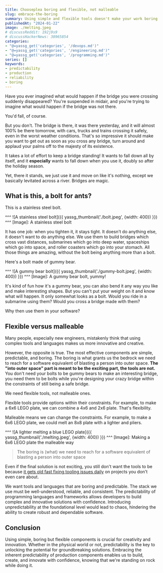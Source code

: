 ```yaml
---
title: Chooseplea boring and flexible, not malleable
slug: embrace-the-boring
summary: Using simple and flexible tools doesn't make your work boring. In fact, it can lead to more exciting results.
publishedAt: "2024-01-22"
image: ./melting.jpeg
# discussReddit: 192j9s9
# discussHackerNews: 38965854
categories:
- "@=yassg_get('categories', '/devops.md')"
- "@=yassg_get('categories', '/engineering.md')"
- "@=yassg_get('categories', '/programming.md')"
series: []
keywords:
- predictability
- production
- reliability
- boring
---
```


Have you ever imagined what would happen if the bridge you were crossing suddenly disappeared?
You're suspended in midair, and you're trying to imagine what would happen if the bridge was not there.

You'd fall, of course.

But you don't. The bridge is there, it was there yesterday, and it will almost 100% be there tomorrow, with cars, trucks and trains crossing it safely, even in the worst weather conditions. 
That's so impressive it should make you want to get out as soon as you cross any bridge, turn around and applaud your palms off to the majesty of its existence.

It takes a lot of effort to keep a bridge standing!
It wants to fall down all by itself, and it **especially** wants to fall down when you use it, doubly so after the holiday season. 

Yet, there it stands, we just use it and move on like it's nothing, except we basically levitated across a river. Bridges are magic.

## What is this, a bolt for ants?

This is a stainless steel bolt.

^^^
![A stainless steel bolt]({{ yassg_thumbnail('./bolt.jpeg', {width: 400}) }})
^^^ [Image]: A stainless steel bolt

It has one job: when you tighten it, it stays tight. It doesn't do anything else, it doesn't want to do anything else.
We use them to build bridges which cross vast distances, submarines which go into deep water, spaceships which go into space, and roller coasters which go into your stomach.
All those things are amazing, without the bolt being anything more than a bolt.

Here's a bolt made of gummy bear.

^^^
![A gummy bear bolt]({{ yassg_thumbnail('./gummy-bolt.jpeg', {width: 400}) }})
^^^ [Image]: A gummy bear bolt, yummy!

It's kind of fun how it's a gummy bear, you can also bend it any way you like and make interesting shapes. But you can't put your weight on it and know what will happen. It only somewhat looks as a bolt.
Would you ride in a submarine using them? Would you cross a bridge made with them?

Why then use them in your software?

## Flexible versus malleable

Many people, especially new engineers, mistakenly think that using complex tools and languages makes us more innovative and creative.

However, the opposite is true. The most effective components are simple, predictable, and boring. The boring is what grants us the bedrock we need to reach for a software equivalent of blasting a person into outer space. **The "into outer space" part is meant to be the exciting part, the tools are not.** You don't need your bolts to be gummy bears to make an interesting bridge, you need them to be bolts while you're designing your crazy bridge within the constraints of still being a safe bridge.

We need flexible tools, not malleable ones.

Flexible tools provide options within their constraints. For example, to make a 6x6 LEGO plate, we can combine a 4x6 and 2x6 plate. That's flexibility.

Malleable means we can change the constraints. For example, to make a 6x6 LEGO plate, we could melt an 8x8 plate with a lighter and pliers.

^^^
![A lighter melting a blue LEGO plate]({{ yassg_thumbnail('./melting.jpeg', {width: 400}) }})
^^^ [Image]: Making a 6x6 LEGO plate the malleable way

> The boring is (what) we need to reach for a software equivalent of blasting a person into outer space

Even if the final solution is not exciting, you still don't want the tools to be because [it gets old fast fixing tooling issues daily](http://www.sarahmei.com/blog/2013/11/11/why-you-should-never-use-mongodb/comment-page-1/) on projects you don't even care about.

We want tools and languages that are boring and predictable. The stack we use must be well-understood, reliable, and consistent. The predictability of programming languages and frameworks allows developers to build complex and innovative solutions with confidence. Introducing unpredictability at the foundational level would lead to chaos, hindering the ability to create robust and dependable software.

## Conclusion

Using simple, boring but flexible components is crucial for creativity and innovation. Whether in the physical world or not, predictability is the key to unlocking the potential for groundbreaking solutions. Embracing the inherent predictability of production components enables us to build, create, and innovate with confidence, knowing that we're standing on rock while doing it.

